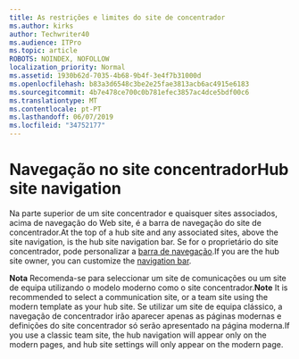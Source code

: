 ```yaml
---
title: As restrições e limites do site de concentrador
ms.author: kirks
author: Techwriter40
ms.audience: ITPro
ms.topic: article
ROBOTS: NOINDEX, NOFOLLOW
localization_priority: Normal
ms.assetid: 1930b62d-7035-4b68-9b4f-3e4f7b31000d
ms.openlocfilehash: b83a3d6548c3be2e25fae3813acb6ac4915e6183
ms.sourcegitcommit: 4b7e478ce700c0b781efec3857ac4dce5bdf00c6
ms.translationtype: MT
ms.contentlocale: pt-PT
ms.lasthandoff: 06/07/2019
ms.locfileid: "34752177"
---
```

# <a name="hub-site-navigation"></a><span data-ttu-id="f00fc-102">Navegação no site concentrador</span><span class="sxs-lookup"><span data-stu-id="f00fc-102">Hub site navigation</span></span>

<span data-ttu-id="f00fc-103">Na parte superior de um site concentrador e quaisquer sites associados, acima de navegação do Web site, é a barra de navegação do site de concentrador.</span><span class="sxs-lookup"><span data-stu-id="f00fc-103">At the top of a hub site and any associated sites, above the site navigation, is the hub site navigation bar.</span></span> <span data-ttu-id="f00fc-104">Se for o proprietário do site concentrador, pode personalizar a [barra de navegação](https://support.office.com/article/customize-the-navigation-on-your-sharepoint-site-3cd61ae7-a9ed-4e1e-bf6d-4655f0bf25ca#hubnav).</span><span class="sxs-lookup"><span data-stu-id="f00fc-104">If you are the hub site owner, you can customize the [navigation bar](https://support.office.com/article/customize-the-navigation-on-your-sharepoint-site-3cd61ae7-a9ed-4e1e-bf6d-4655f0bf25ca#hubnav).</span></span> 

<span data-ttu-id="f00fc-105">**Nota** Recomenda-se para seleccionar um site de comunicações ou um site de equipa utilizando o modelo moderno como o site concentrador.</span><span class="sxs-lookup"><span data-stu-id="f00fc-105">**Note** It is recommended to select a communication site, or a team site using the modern template as your hub site.</span></span> <span data-ttu-id="f00fc-106">Se utilizar um site de equipa clássico, a navegação de concentrador irão aparecer apenas as páginas modernas e definições do site concentrador só serão apresentado na página moderna.</span><span class="sxs-lookup"><span data-stu-id="f00fc-106">If you use a classic team site, the hub navigation will appear only on the modern pages, and hub site settings will only appear on the modern page.</span></span> 



